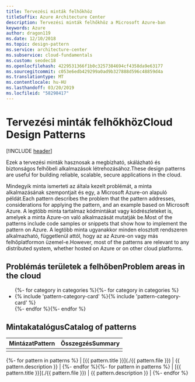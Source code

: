 ```yaml
---
title: Tervezési minták felhőkhöz
titleSuffix: Azure Architecture Center
description: Tervezési minták felhőkhöz a Microsoft Azure-ban
keywords: Azure
author: dragon119
ms.date: 12/10/2018
ms.topic: design-pattern
ms.service: architecture-center
ms.subservice: cloud-fundamentals
ms.custom: seodec18
ms.openlocfilehash: 4229531366f1b0c3257384694cf4358da9e63177
ms.sourcegitcommit: c053e6edb429299a0ad9b327888d596c48859d4a
ms.translationtype: MT
ms.contentlocale: hu-HU
ms.lasthandoff: 03/20/2019
ms.locfileid: "58298417"
---
```

# <a name="cloud-design-patterns"></a><span data-ttu-id="a396f-104">Tervezési minták felhőkhöz</span><span class="sxs-lookup"><span data-stu-id="a396f-104">Cloud Design Patterns</span></span>

[!INCLUDE [header](../../_includes/header.md)]

<span data-ttu-id="a396f-105">Ezek a tervezési minták hasznosak a megbízható, skálázható és biztonságos felhőbeli alkalmazások létrehozásához.</span><span class="sxs-lookup"><span data-stu-id="a396f-105">These design patterns are useful for building reliable, scalable, secure applications in the cloud.</span></span>

<span data-ttu-id="a396f-106">Mindegyik minta ismerteti az általa kezelt problémát, a minta alkalmazásának szempontjait és egy, a Microsoft Azure-on alapuló példát.</span><span class="sxs-lookup"><span data-stu-id="a396f-106">Each pattern describes the problem that the pattern addresses, considerations for applying the pattern, and an example based on Microsoft Azure.</span></span> <span data-ttu-id="a396f-107">A legtöbb minta tartalmaz kódmintákat vagy kódrészleteket is, amelyek a minta Azure-on való alkalmazását mutatják be.</span><span class="sxs-lookup"><span data-stu-id="a396f-107">Most of the patterns include code samples or snippets that show how to implement the pattern on Azure.</span></span> <span data-ttu-id="a396f-108">A legtöbb minta ugyanakkor minden elosztott rendszeren alkalmazható, függetlenül attól, hogy az az Azure-on vagy más felhőplatformon üzemel-e.</span><span class="sxs-lookup"><span data-stu-id="a396f-108">However, most of the patterns are relevant to any distributed system, whether hosted on Azure or on other cloud platforms.</span></span>

## <a name="problem-areas-in-the-cloud"></a><span data-ttu-id="a396f-109">Problémás területek a felhőben</span><span class="sxs-lookup"><span data-stu-id="a396f-109">Problem areas in the cloud</span></span>

<!-- markdownlint-disable MD033 -->

<ul id="categories" class="panel">
<span data-ttu-id="a396f-110">{%- for category in categories %}</span><span class="sxs-lookup"><span data-stu-id="a396f-110">{%- for category in categories %}</span></span>
    <li>
    <span data-ttu-id="a396f-111">{% include 'pattern-category-card' %}</span><span class="sxs-lookup"><span data-stu-id="a396f-111">{% include 'pattern-category-card' %}</span></span>
    </li>
<span data-ttu-id="a396f-112">{%- endfor %}</span><span class="sxs-lookup"><span data-stu-id="a396f-112">{%- endfor %}</span></span>
</ul>

<!-- markdownlint-enable MD033 -->

## <a name="catalog-of-patterns"></a><span data-ttu-id="a396f-113">Mintakatalógus</span><span class="sxs-lookup"><span data-stu-id="a396f-113">Catalog of patterns</span></span>

| <span data-ttu-id="a396f-114">Mintázat</span><span class="sxs-lookup"><span data-stu-id="a396f-114">Pattern</span></span> | <span data-ttu-id="a396f-115">Összegzés</span><span class="sxs-lookup"><span data-stu-id="a396f-115">Summary</span></span> |
|---------|---------|
|         |         |

<span data-ttu-id="a396f-116">{%- for pattern in patterns %} | [{{ pattern.title }}](./{{ pattern.file }}) | {{ pattern.description }} | {%- endfor %}</span><span class="sxs-lookup"><span data-stu-id="a396f-116">{%- for pattern in patterns %} | [{{ pattern.title }}](./{{ pattern.file }}) | {{ pattern.description }} | {%- endfor %}</span></span>

